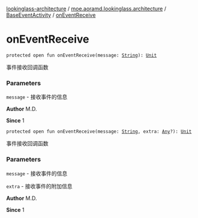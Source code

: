 [lookinglass-architecture](../../index.md) / [moe.aoramd.lookinglass.architecture](../index.md) / [BaseEventActivity](index.md) / [onEventReceive](./on-event-receive.md)

# onEventReceive

`protected open fun onEventReceive(message: `[`String`](https://kotlinlang.org/api/latest/jvm/stdlib/kotlin/-string/index.html)`): `[`Unit`](https://kotlinlang.org/api/latest/jvm/stdlib/kotlin/-unit/index.html)

事件接收回调函数

### Parameters

`message` - 接收事件的信息

**Author**
M.D.

**Since**
1

`protected open fun onEventReceive(message: `[`String`](https://kotlinlang.org/api/latest/jvm/stdlib/kotlin/-string/index.html)`, extra: `[`Any`](https://kotlinlang.org/api/latest/jvm/stdlib/kotlin/-any/index.html)`?): `[`Unit`](https://kotlinlang.org/api/latest/jvm/stdlib/kotlin/-unit/index.html)

事件接收回调函数

### Parameters

`message` - 接收事件的信息

`extra` - 接收事件的附加信息

**Author**
M.D.

**Since**
1

